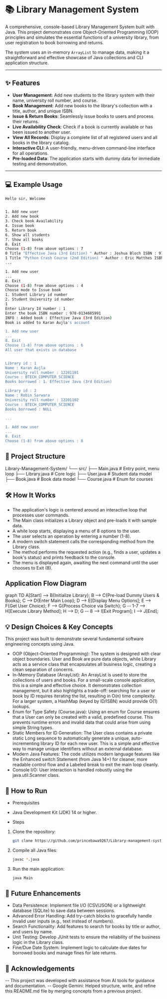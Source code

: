 # 📚 Library Management System

A comprehensive, console-based Library Management System built with Java. This project demonstrates core Object-Oriented Programming (OOP) principles and simulates the essential functions of a university library, from user registration to book borrowing and returns.

The system uses an in-memory `ArrayList` to manage data, making it a straightforward and effective showcase of Java collections and CLI application structure.

---

## ✨ Features

* **User Management**: Add new students to the library system with their name, university roll number, and course.
* **Book Management**: Add new books to the library's collection with a title, author, and unique ISBN.
* **Issue & Return Books**: Seamlessly issue books to users and process their returns.
* **Live Availability Check**: Check if a book is currently available or has been issued to another user.
* **View All Records**: Display a complete list of all registered users and all books in the library catalog.
* **Interactive CLI**: A user-friendly, menu-driven command-line interface for all operations.
* **Pre-loaded Data**: The application starts with dummy data for immediate testing and demonstration.

---

## 💻 Example Usage

``` bash
Hello sir, Welcome 


1. Add new user
2. Add new book
3. Check book Availability
4. Issue book
5. Return book
6. Show all students
7. Show all books
8. Exit
Choose (1-8) from above options : 7
0 Title "Effective Java (3rd Edition) " Author : Joshua Bloch ISBN : 978-0134685991, Availablity : true
1 Title "Python Crash Course (2nd Edition) " Author : Eric Matthes ISBN : 978-1593279288, Availablity : true
...

1. Add new user
...
8. Exit
Choose (1-8) from above options : 4
Choose mode to Issue book 
1. Student Library id number
2. Student University id number
1
Enter Library Id number : 1
Enter the book ISBN number : 978-0134685991
INFO : Added book : Effective Java (3rd Edition)
Book is added to Karan Aujla's account

1. Add new user
...
8. Exit
Choose (1-8) from above options : 6
All user that exists in database


Library id : 1
Name : Karan Aujla
University roll number : 12201101
Course : BTECH_COMPUTER_SCIENCE
Books borrowed : 1. Effective Java (3rd Edition)   

Library id : 2
Name : Robin Sarwara
University roll number : 12201102
Course : BTECH_COMPUTER_SCIENCE
Books borrowed : NULL

...

1. Add new user
...
8. Exit
Choose (1-8) from above options : 8
```

## 📂 Project Structure

Library-Management-System/
└── src/
    ├── Main.java       # Entry point, menu loop
    ├── Library.java    # Core logic
    ├── User.java       # Student data model
    ├── Book.java       # Book data model
    └── Course.java     # Enum for courses


## 🛠️ How It Works
- The application's logic is centered around an interactive loop that processes user commands.
- The Main class initializes a Library object and pre-loads it with sample data.
- A while loop starts, displaying a menu of 8 options to the user.
- The user selects an operation by entering a number (1-8).
- A modern switch statement calls the corresponding method from the Library class.
- The method performs the requested action (e.g., finds a user, updates a book's status) and prints feedback to the console.
- The menu is displayed again, awaiting the next command until the user chooses to Exit (8).


## Application Flow Diagram

graph TD
    A[Start] --> B{Initialize Library};
    B --> C{Pre-load Dummy Users & Books};
    C --> D{Enter Main Loop};
    D --> E[Display Menu Options];
    E --> F{Get User Choice};
    F --> G{Process Choice via Switch};
    G -- 1-7 --> H[Execute Library Method];
    H --> D;
    G -- 8 --> I[Exit Program];
    I --> J[End];

## 💡 Design Choices & Key Concepts

This project was built to demonstrate several fundamental software engineering concepts using Java.
- OOP (Object-Oriented Programming): The system is designed with clear object boundaries. User and Book are pure data objects, while Library acts as a service class that encapsulates all business logic, creating a clean separation of concerns.
- In-Memory Database (ArrayList): An ArrayList is used to store the collections of users and books. For a small-scale console application, this is a simple and effective choice. It demonstrates collection management, but it also highlights a trade-off: searching for a user or book by ID requires iterating the list, resulting in O(n) time complexity. For a larger system, a HashMap (keyed by ID/ISBN) would provide O(1) lookups.
- Enum for Type Safety (Course.java): Using an enum for Course ensures that a User can only be created with a valid, predefined course. This prevents runtime errors and invalid data that could arise from using simple String types.
- Static Members for ID Generation: The User class contains a private static Long sequence to automatically generate a unique, auto-incrementing library ID for each new user. This is a simple and effective way to manage unique identifiers without an external database.
- Modern Java Features: The code utilizes modern language features like the Enhanced switch Statement (from Java 14+) for cleaner, more readable control flow and a Labeled break to exit the main loop cleanly.
- Console I/O: User interaction is handled robustly using the java.util.Scanner class.

## 🚀 How to Run

- Prerequisites
 - Java Development Kit (JDK) 14 or higher.

- Steps
1. Clone the repository:
   ```bash
   git clone https://github.com/princebawa9267/Library-management-system-using-OOPs.git
   ```
2. Compile all Java files:
    ```bash
    javac *.java
    ```
3. Run the main application:
   ```bash
   java Main
   ```

## 🔮 Future Enhancements
- Data Persistence: Implement file I/O (CSV/JSON) or a lightweight database (SQLite) to save data between sessions.
- Advanced Error Handling: Add try-catch blocks to gracefully handle invalid user inputs (e.g., text instead of numbers).
- Search Functionality: Add features to search for books by title or author, and users by name.
- Unit Testing: Develop JUnit tests to ensure the reliability of the business logic in the Library class.
- Fine/Due Date System: Implement logic to calculate due dates for borrowed books and manage fines for late returns.

## 💬 Acknowledgements
-- This project was developed with assistance from AI tools for guidance and documentation.
-- Google Gemini: Helped structure, write, and refine this README.md file by merging concepts from a previous project.




